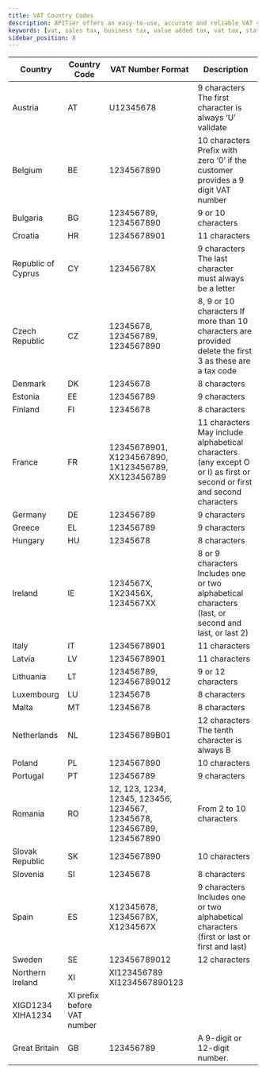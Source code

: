 ```yaml
---
title: VAT Country Codes
description: APITier offers an easy-to-use, accurate and reliable VAT validation API to check if a country's VAT number is valid. Our API simplifies the process of validating your customers' VAT numbers in different countries quickly and securely. Try
keywords: [vat, sales tax, business tax, value added tax, vat tax, states with no sales tax, sales tax by, vat check number, validate vat, eu vat, gb vat, sales and use tax, company tax, company tax return]
sidebar_position: 8
---
```


<head>
    <title>VAT Country Codes - Validate VAT Number API | APITier</title>
</head> 


| Country                 | Country Code  |  VAT Number Format|     Description                     |
| ----------------------  | ------------  | ----------------- |------------------------------------ |
| Austria                 |   AT          |U12345678          |9 characters The first character is always ‘U’ validate                 |
| Belgium                 |   BE          |1234567890         |10 characters Prefix with zero ‘0’ if the customer provides a 9 digit VAT number                   |
| Bulgaria                |   BG          |123456789, <br />1234567890 |9 or 10 characters                 |
| Croatia                 |   HR          |12345678901        |11 characters                |
| Republic of Cyprus      |   CY          |12345678X          |9 characters The last character must always be a letter                |
| Czech Republic          |   CZ          |12345678,<br /> 123456789,<br /> 1234567890 |8, 9 or 10 characters If more than 10 characters are provided delete the first 3 as these are a tax code          |
| Denmark  |   DK     |12345678          |8 characters                                           |
| Estonia                 |   EE          |123456789          |9 characters                 |
| Finland|   FI              |12345678          |8 characters               |
| France|   FR         |12345678901,<br /> X1234567890,<br /> 1X123456789,<br /> XX123456789        |11 characters May include alphabetical characters (any except O or I) as first or second or first and second characters                 |
|Germany       |   DE          |123456789          |9 characters                |
|Greece       |   EL          |123456789          |9 characters                |
|Hungary          |   HU        |12345678          |8 characters                |
| Ireland          |   IE          |1234567X,<br /> 1X23456X,<br /> 1234567XX          |8 or 9 characters Includes one or two alphabetical characters (last, or second and last, or last 2)                |
| Italy        |   IT           |12345678901          |11 characters               |
| Latvia            |   LV          |12345678901          |11 characters                |
| Lithuania         |   LT          |123456789, <br />123456789012          |9 or 12 characters                |
| Luxembourg         |   LU          |	12345678        |8 characters                |
| Malta          |   MT          |12345678         |8 characters                |
| Netherlands         |   NL          |123456789B01        |12 characters The tenth character is always B                |
| Poland          |   PL         |1234567890         |10 characters                |
| Portugal        |   PT          |123456789          |9 characters                |
| Romania         |   RO         |12, 123, 1234, 12345, 123456, 1234567, 12345678, 123456789, 1234567890|From 2 to 10 characters                |
| Slovak Republic         |   SK          |1234567890        |10 characters                |
| Slovenia          |   SI          |	12345678        |8 characters                |
| Spain|   ES          |X12345678, 12345678X, X1234567X        |9 characters Includes one or two alphabetical characters (first or last or first and last)               |
| Sweden          |   SE          |123456789012        |12 characters                |
| Northern Ireland  |   XI          |XI123456789 <br /> XI1234567890123 <br />
XIGD1234 <br /> XIHA1234        |XI prefix before VAT number               |
| Great Britain         |   GB          |123456789        |A 9-digit or 12-digit number.|